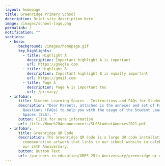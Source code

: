 ```yaml
---
layout: homepage
title: Greenridge Primary School
description: Brief site description here
image: /images/school-logo.png
permalink: /
notification: ""
sections:
  - hero:
      background: /images/homepage.gif
      key_highlights:
        - title: Highlight A
          description: Important highlight A is important
          url: https://google.com
        - title: Highlight B
          description: Important highlight B is equally important
          url: https://gmail.com
        - title: Page A
          description: Page A is important too
          url: /privacy/
  - infobar:
      title: Student Learning Spaces - Instructions and FAQs for Students
      description: "Dear Parents, attached is the annexes and set of Frequently Asked
        Questions (FAQs) to help you with the usage of the Student Learning
        Spaces (SLS). "
      button: Click for more information
      url: /files/Home%20Announcements/SLSStudentAnnexes2021.pdf
  - infobar:
      title: Greenridge QR Code
      description: The Greenridge QR Code is a large QR code installation;
        commemorative artwork that links to our school website in celebration of
        our 25th Anniversary.
      button: Button Text
      url: /partners-in-education/GRPS-25th-Anniversary/greenridge-qr-code/
---
```

